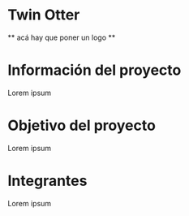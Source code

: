 # Twin Otter

** acá hay que poner un logo **

# Información del proyecto

Lorem ipsum

# Objetivo del proyecto

Lorem ipsum

# Integrantes

Lorem ipsum